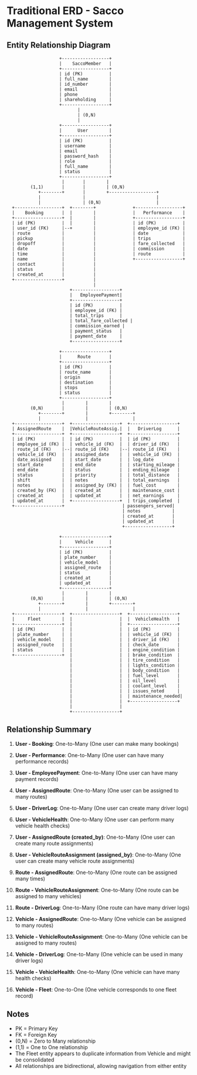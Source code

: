 # Traditional ERD - Sacco Management System

## Entity Relationship Diagram

```plaintext
                    +------------------+
                    |    SaccoMember   |
                    +------------------+
                    | id (PK)          |
                    | full_name        |
                    | id_number        |
                    | email            |
                    | phone            |
                    | shareholding     |
                    +------------------+
                           |
                           | (0,N)
                           |
                    +------------------+
                    |      User        |
                    +------------------+
                    | id (PK)          |
                    | username         |
                    | email            |
                    | password_hash    |
                    | role             |
                    | full_name        |
                    | status           |
                    +------------------+
                     |       |        |
         (1,1)       |       |        | (0,N)
            +--------+       |        +------------------+
            |                |                           |
            |                | (0,N)                     |
  +------------------+  +--------+              +------------------+
  |    Booking       |  |        |              |   Performance    |
  +------------------+  |        |              +------------------+
  | id (PK)          |  |        |              | id (PK)          |
  | user_id (FK)     |--+        |              | employee_id (FK) |
  | route            |           |              | date             |
  | pickup           |           |              | trips            |
  | dropoff          |           |              | fare_collected   |
  | date             |           |              | commission       |
  | time             |           |              | route            |
  | name             |           |              +------------------+
  | contact          |           |
  | status           |           |
  | created_at       |           |
  +------------------+           |
                                 |
                        +------------------+
                        |   EmployeePayment|
                        +------------------+
                        | id (PK)          |
                        | employee_id (FK) |
                        | total_trips      |
                        | total_fare_collected |
                        | commission_earned |
                        | payment_status   |
                        | payment_date     |
                        +------------------+

                    +------------------+
                    |      Route       |
                    +------------------+
                    | id (PK)          |
                    | route_name       |
                    | origin           |
                    | destination      |
                    | stops            |
                    | status           |
                    +------------------+
                     |        |        |
         (0,N)       |        |        | (0,N)
            +--------+        |        +--------+
            |                 |                 |
  +------------------+  +------------------+  +------------------+
  | AssignedRoute    |  |VehicleRouteAssig.|  |   DriverLog      |
  +------------------+  +------------------+  +------------------+
  | id (PK)          |  | id (PK)          |  | id (PK)          |
  | employee_id (FK) |  | vehicle_id (FK)  |  | driver_id (FK)   |
  | route_id (FK)    |--| route_id (FK)    |--| route_id (FK)    |
  | vehicle_id (FK)  |  | assigned_date    |  | vehicle_id (FK)  |
  | date_assigned    |  | start_date       |  | log_date         |
  | start_date       |  | end_date         |  | starting_mileage |
  | end_date         |  | status           |  | ending_mileage   |
  | status           |  | priority         |  | total_distance   |
  | shift            |  | notes            |  | total_earnings   |
  | notes            |  | assigned_by (FK) |  | fuel_cost        |
  | created_by (FK)  |  | created_at       |  | maintenance_cost |
  | created_at       |  | updated_at       |  | net_earnings     |
  | updated_at       |  +------------------+  | trips_completed  |
  +------------------+                      | passengers_served|
                                            | notes            |
                                            | created_at       |
                                            | updated_at       |
                                            +------------------+

                    +------------------+
                    |     Vehicle      |
                    +------------------+
                    | id (PK)          |
                    | plate_number     |
                    | vehicle_model    |
                    | assigned_route   |
                    | status           |
                    | created_at       |
                    | updated_at       |
                    +------------------+
                     |        |        |
         (0,N)       |        |        | (0,N)
            +--------+        |        +--------+
            |                 |                 |
  +------------------+  +------------------+  +------------------+
  |     Fleet        |  |                  |  |  VehicleHealth   |
  +------------------+  |                  |  +------------------+
  | id (PK)          |  |                  |  | id (PK)          |
  | plate_number     |  |                  |  | vehicle_id (FK)  |
  | vehicle_model    |  |                  |  | driver_id (FK)   |
  | assigned_route   |  |                  |  | check_date       |
  | status           |  |                  |  | engine_condition |
  +------------------+  |                  |  | brake_condition  |
                        |                  |  | tire_condition   |
                        |                  |  | lights_condition |
                        |                  |  | body_condition   |
                        |                  |  | fuel_level       |
                        |                  |  | oil_level        |
                        |                  |  | coolant_level    |
                        |                  |  | issues_noted     |
                        |                  |  | maintenance_needed|
                        |                  |  +------------------+
                        |                  |
                        +------------------+
```

## Relationship Summary

1. **User - Booking**: One-to-Many (One user can make many bookings)
2. **User - Performance**: One-to-Many (One user can have many performance records)
3. **User - EmployeePayment**: One-to-Many (One user can have many payment records)
4. **User - AssignedRoute**: One-to-Many (One user can be assigned to many routes)
5. **User - DriverLog**: One-to-Many (One user can create many driver logs)
6. **User - VehicleHealth**: One-to-Many (One user can perform many vehicle health checks)
7. **User - AssignedRoute (created_by)**: One-to-Many (One user can create many route assignments)
8. **User - VehicleRouteAssignment (assigned_by)**: One-to-Many (One user can create many vehicle route assignments)

9. **Route - AssignedRoute**: One-to-Many (One route can be assigned many times)
10. **Route - VehicleRouteAssignment**: One-to-Many (One route can be assigned to many vehicles)
11. **Route - DriverLog**: One-to-Many (One route can have many driver logs)

12. **Vehicle - AssignedRoute**: One-to-Many (One vehicle can be assigned to many routes)
13. **Vehicle - VehicleRouteAssignment**: One-to-Many (One vehicle can be assigned to many routes)
14. **Vehicle - DriverLog**: One-to-Many (One vehicle can be used in many driver logs)
15. **Vehicle - VehicleHealth**: One-to-Many (One vehicle can have many health checks)
16. **Vehicle - Fleet**: One-to-One (One vehicle corresponds to one fleet record)

## Notes

- PK = Primary Key
- FK = Foreign Key
- (0,N) = Zero to Many relationship
- (1,1) = One to One relationship
- The Fleet entity appears to duplicate information from Vehicle and might be consolidated
- All relationships are bidirectional, allowing navigation from either entity